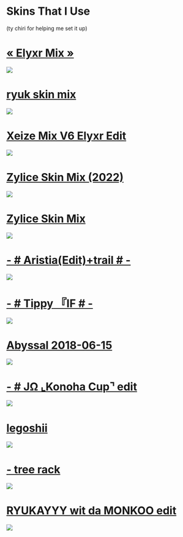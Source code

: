 # Skins That I Use
(ty chiri for helping me set it up)

# [« Elyxr Mix »](https://www.mediafire.com/file/e5vaeqres96var2/%25C2%25AB_Elyxr_Mix_%25C2%25BB.osk/file)
![](https://i.imgur.com/v9SLJeN.png)

# [ryuk skin mix](https://www.mediafire.com/file/9com31ydjxw9oo5/ryuk_skin_mix.osk/file)
![](https://i.imgur.com/41hxf1T.png)

# [Xeize Mix V6 Elyxr Edit](https://www.mediafire.com/file/luhmv0zy3kpcg80/Xeize_Mix_V6_Elyxr_Edit.osk/file)
![](https://i.imgur.com/mkwbIbB.png)

# [Zylice Skin Mix (2022)](https://www.dropbox.com/s/jpy51k87ae1intn/Zylice%20Skin%20Mix%20%282022%29.osk?dl=0)
![](https://imgur.com/EWKgenj.png)

# [Zylice Skin Mix](https://www.dropbox.com/s/hi1glyr07ykdkm2/Zylice%20Skin%20Mix.osk?dl=0)
![](https://imgur.com/4s4H3iG.png)

# [- # Aristia(Edit)+trail # -](https://mega.nz/file/NuoSXI4J#0xzmrfLyW_6qXocF_NZcFlZ0--UmFvxEEtFRn7h98LI)
![](https://imgur.com/GyOxDqs.png)

# [- # Tippy 『IF # -](https://www.mediafire.com/file/olv5o5gv8v2f2m8/-_%2523__Tippy_%25E3%2580%258EIF%25E3%2580%258F__%2523_-.osk/file)
![](https://i.imgur.com/ixCqtEK.png)

# [Abyssal 2018-06-15](https://circle-people.com/wp-content/Skins/Abyssal/Abyssal%202018-06-15.osk)
![](https://i.imgur.com/RBmpySw.png)

# [- # JΩ ⌞Konoha Cup⌝ edit](https://www.mediafire.com/file/anuvwqit9mn5g4c/-_%2523_J%25CE%25A9_%25E2%258C%259EKonoha_Cup%25E2%258C%259D_edit.osk/file)
![](https://i.imgur.com/tt2EQfj.png)

# [legoshii](https://b.catgirlsare.sexy/xv-6eQr-.osk)
![](https://i.imgur.com/yQ3FKJe.png)

# [- tree rack](https://www.mediafire.com/file/o9fyhu2sd140i8q/-_tree_rack.osk/file)
![](https://i.imgur.com/npPlePy.png)

# [RYUKAYYY wit da MONKOO edit](https://www.mediafire.com/file/eguhsffrh73e65g/RYUKAYYY_MONKOO_edit.osk/file)
![](https://i.imgur.com/hyRseM9.png)

